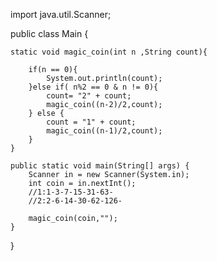 import java.util.Scanner;

public class Main {

    static void magic_coin(int n ,String count){

        if(n == 0){
            System.out.println(count);
        }else if( n%2 == 0 & n != 0){
            count= "2" + count;
            magic_coin((n-2)/2,count);
        } else {
            count = "1" + count;
            magic_coin((n-1)/2,count);
        }
    }

    public static void main(String[] args) {
        Scanner in = new Scanner(System.in);
        int coin = in.nextInt();
        //1:1-3-7-15-31-63-
        //2:2-6-14-30-62-126-

        magic_coin(coin,"");
    }
}
